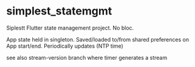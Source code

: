 # simplest_statemgmt

Siplestt Flutter state management project.
No bloc.

App state held in singleton.
Saved/loaded to/from shared preferences on App start/end.
Periodically updates (NTP time)

see also stream-version branch where timer generates a stream
